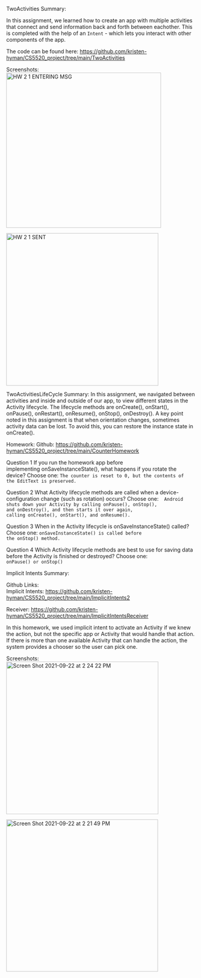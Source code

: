 TwoActivities Summary:

In this assignment, we learned how to create an app with multiple activities that connect and send information back and forth between eachother.
This is completed with the help of an `Intent` - which lets you interact with other components of the app. 

The code can be found here: https://github.com/kristen-hyman/CS5520_project/tree/main/TwoActivities

Screenshots:  
<img width="411" alt="HW 2 1 ENTERING MSG" src="https://user-images.githubusercontent.com/33691856/134414881-678cb284-7a0d-43e1-93de-56a46dc04801.png">
  
<img width="404" alt="HW 2 1 SENT" src="https://user-images.githubusercontent.com/33691856/134414899-2da4bcb7-eb3a-4015-9bd4-6744e9435fd0.png">



TwoActivitiesLifeCycle Summary:
In this assignment, we navigated between activities and inside and outside of our app, to view different states in the Activity lifecycle. 
The lifecycle methods are onCreate(), onStart(), onPause(), onRestart(), onResume(), onStop(), onDestroy().
A key point noted in this assignment is that when orientation changes, sometimes activity data can be lost. To avoid this, you can
restore the instance state in onCreate().


Homework:
Github: https://github.com/kristen-hyman/CS5520_project/tree/main/CounterHomework

Question 1
If you run the homework app before implementing onSaveInstanceState(), what happens if you rotate the device? Choose one:
`The counter is reset to 0, but the contents of the EditText is preserved.`

Question 2
What Activity lifecycle methods are called when a device-configuration change (such as rotation) occurs? Choose one: 
` Android shuts down your Activity by calling onPause(), onStop(), and onDestroy(), and then starts it over again, calling onCreate(), onStart(), and onResume().`

Question 3
When in the Activity lifecycle is onSaveInstanceState() called? Choose one:
`onSaveInstanceState() is called before the onStop() method.`

Question 4
Which Activity lifecycle methods are best to use for saving data before the Activity is finished or destroyed? Choose one:
`onPause() or onStop()`

Implicit Intents Summary:

Github Links:  
Implicit Intents: https://github.com/kristen-hyman/CS5520_project/tree/main/ImplicitIntents2

Receiver: https://github.com/kristen-hyman/CS5520_project/tree/main/ImplicitIntentsReceiver

In this homework, we used implicit intent to activate an Activity if we knew the action, but not the specific app or Activity that would handle that action.
 If there is more than one available Activity that can handle the action, the system provides a chooser so the user can pick one.

Screenshots:  
<img width="404" alt="Screen Shot 2021-09-22 at 2 24 22 PM" src="https://user-images.githubusercontent.com/33691856/134424340-9be65340-b03c-4375-a403-e6f075e57e56.png">
  
<img width="403" alt="Screen Shot 2021-09-22 at 2 21 49 PM" src="https://user-images.githubusercontent.com/33691856/134424348-6d0fb43d-17f4-4b67-a12d-91e575e5e080.png">




